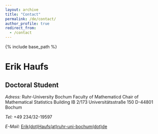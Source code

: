 ```yaml
---
layout: archive
title: "Contact"
permalink: /de/contact/
author_profile: true
redirect_from:
  - /contact
---
```


{% include base_path %}

Erik Haufs
==========

Doctoral Student
------------------------------

_Adress:_
Ruhr-Uni­ver­si­ty Bo­chum
Faculty of Ma­the­ma­ticd
Chair of Mathematical Statistics
Building IB 2/173
Uni­ver­si­täts­stra­ße 150
D-44801 Bo­chum

_Te­l:_
+49 234/32-19597

_E-Mail:_
[Erik(dot)Haufs(at)ruhr-uni-bochum(dot)de](mailto:erik.haufs@rub.de)  

